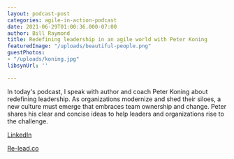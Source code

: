 ```yaml
---
layout: podcast-post
categories: agile-in-action-podcast
date: 2021-06-29T01:00:36.000-07:00
author: Bill Raymond
title: Redefining leadership in an agile world with Peter Koning
featuredImage: "/uploads/beautiful-people.png"
guestPhotos:
- "/uploads/koning.jpg"
libsynUrl: ''

---
```

In today's podcast, I speak with author and coach Peter Koning about redefining leadership. As organizations modernize and shed their siloes, a new culture must emerge that embraces team ownership and change. Peter shares his clear and concise ideas to help leaders and organizations rise to the challenge.

[LinkedIn](https://www.linkedin.com/in/peterkoningagile/ "LinkedIn")

[Re-lead.co](Re-lead.co "Re-lead.co")